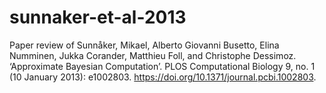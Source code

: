 # sunnaker-et-al-2013
Paper review of Sunnåker, Mikael, Alberto Giovanni Busetto, Elina Numminen, Jukka Corander, Matthieu Foll, and Christophe Dessimoz. ‘Approximate Bayesian Computation’. PLOS Computational Biology 9, no. 1 (10 January 2013): e1002803. https://doi.org/10.1371/journal.pcbi.1002803.
